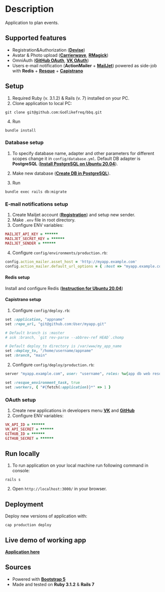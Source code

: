 # Description
Application to plan events.

## Supported features
- Registration&Authorization ([**Devise**](https://github.com/heartcombo/devise))
- Avatar & Photo upload ([**Carrierwave**](https://github.com/carrierwaveuploader/carrierwave), [**RMagick**](https://github.com/rmagick/rmagick))
- OmniAuth ([**GitHub OAuth**](https://github.com/omniauth/omniauth-github), [**VK OAuth**](https://github.com/mamantoha/omniauth-vkontakte))
- Users e-mail notification (**ActionMailer** + [**MailJet**](https://github.com/mailjet/mailjet-gem)) powered as side-job with **Redis** + [**Resque**](https://github.com/resque/resque) + [**Capistrano**](https://github.com/capistrano/rails) 

## Setup
1. Required Ruby (v. 3.1.2) & Rails (v. 7) installed on your PC.
2. Clone application to local PC:
```
git clone git@github.com:Godlikefreq/bbq.git
```
4. Run
```
bundle install
```

### Database setup
1. To specify database name, adapter and other parameters for different scopes change it in `config/database.yml`. 
Default DB adapter is **PostgreSQL** ([**Install PostgreSQL on Ubuntu 20.04**](https://www.digitalocean.com/community/tutorials/how-to-install-postgresql-on-ubuntu-20-04-quickstart#step-1-installing-postgresql)).

2. Make new database ([**Create DB in PostgreSQL**](https://www.digitalocean.com/community/tutorials/how-to-install-postgresql-on-ubuntu-20-04-quickstart#step-4-creating-a-new-database)).
3. Run
```
bundle exec rails db:migrate
```

### E-mail notifications setup
1. Create Mailjet account ([**Registration**](https://app.mailjet.com/signup?lang=en_US&_ga=2.53204394.347514357.1678029750-706275624.1673189233)) and setup new sender.
2. Make `.env` file in root directory.
3. Configure ENV variables:
```ruby
MAILJET_API_KEY = ******
MAILJET_SECRET_KEY = ******
MAILJET_SENDER = ******
```
4. Configure `config/environments/production.rb`:
```ruby
config.action_mailer.asset_host = 'http://myapp.example.com'
config.action_mailer.default_url_options = { :host => "myapp.example.com"}
```

#### Redis setup
Install and configure Redis ([**Instruction for Ubuntu 20.04**](https://www.digitalocean.com/community/tutorials/how-to-install-and-secure-redis-on-ubuntu-20-04))

#### Capistrano setup
1. Configure `config/deploy.rb`:
```ruby
set :application, "appname"
set :repo_url, "git@github.com:User/myapp.git"

# Default branch is :master
# ask :branch, `git rev-parse --abbrev-ref HEAD`.chomp

# Default deploy_to directory is /var/www/my_app_name
set :deploy_to, "/home/username/appname"
set :branch, "main"
```
2. Configure `config/deploy/production.rb`:
```ruby
server "myapp.example.com", user: "username", roles: %w{app db web resque_worker}

set :resque_environment_task, true
set :workers, { "#{fetch(:application)}*" => 1 }
```

### OAuth setup
1. Create new applications in developers menu [**VK**](https://dev.vk.com/) and [**GitHub**](https://github.com/settings/developers) 
2. Configure ENV variables:
```ruby
VK_API_ID = ******
VK_API_SECRET = ******
GITHUB_ID = ******
GITHUB_SECRET = ******
```

## Run locally
1. To run application on your local machine run following command in console:
```
rails s
```
2. Open `http://localhost:3000/` in your browser.

## Deployment
Deploy new versions of application with:
```
cap production deploy
```

## Live demo of working app
[**Application here**](http://bbq.mylessondomain.ru/)

## Sources
- Powered with [**Bootstrap 5**](https://getbootstrap.com/docs/5.0/getting-started/introduction/)
- Made and tested on **Ruby 3.1.2** & **Rails 7**
